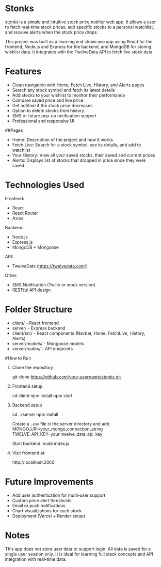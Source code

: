 # Stonks

stonks is a simple and intuitive stock price notifier web app. It allows a user to fetch real-time stock prices, add specific stocks to a personal watchlist, and receive alerts when the stock price drops.

This project was built as a learning and showcase app using React for the frontend, Node.js and Express for the backend, and MongoDB for storing wishlist data. It integrates with the TwelveData API to fetch live stock data.

# Features

- Clean navigation with Home, Fetch Live, History, and Alerts pages
- Search any stock symbol and fetch its latest details
- Add stocks to your wishlist to monitor their performance
- Compare saved price and live price
- Get notified if the stock price decreases
- Option to delete stocks from history
- SMS or future pop-up notification support
- Professional and responsive UI

##Pages

- Home: Description of the project and how it works
- Fetch Live: Search for a stock symbol, see its details, and add to watchlist
- Your History: View all your saved stocks, their saved and current prices
- Alerts: Displays list of stocks that dropped in price since they were saved

# Technologies Used

Frontend:
- React
- React Router
- Axios

Backend:
- Node.js
- Express.js
- MongoDB + Mongoose

API:
- TwelveData (https://twelvedata.com/)

Other:
- SMS Notification (Twilio or mock version)
- RESTful API design

# Folder Structure

- client/        - React frontend
- server/        - Express backend
- client/src/    - React components (Navbar, Home, FetchLive, History, Alerts)
- server/models/ - Mongoose models
- server/routes/ - API endpoints

#How to Run

1. Clone the repository

   git clone https://github.com/your-username/stonks.git

2. Frontend setup

   cd client
   npm install
   npm start

3. Backend setup

   cd ../server
   npm install

   Create a `.env` file in the server directory and add:
   MONGO_URI=your_mongo_connection_string
   TWELVE_API_KEY=your_twelve_data_api_key

   Start backend:
   node index.js

4. Visit frontend at:

   http://localhost:3000

# Future Improvements

- Add user authentication for multi-user support
- Custom price alert thresholds
- Email or push notifications
- Chart visualizations for each stock
- Deployment (Vercel + Render setup)

# Notes

This app does not store user data or support login. All data is saved for a single user session only. It is ideal for learning full stack concepts and API integration with real-time data.

